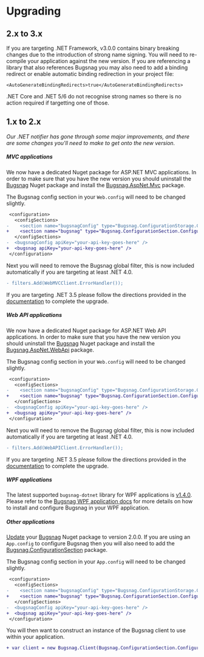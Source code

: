 Upgrading
=========

## 2.x to 3.x

If you are targeting .NET Framework, v3.0.0 contains binary breaking changes due to the introduction of strong name signing. You will need to re-compile your application against the new version. If you are referencing a library that also references Bugsnag you may also need to add a binding redirect or enable automatic binding redirection in your project file:

```
<AutoGenerateBindingRedirects>true</AutoGenerateBindingRedirects>
```

.NET Core and .NET 5/6 do not recognise strong names so there is no action required if targetting one of those.
## 1.x to 2.x

*Our .NET notifier has gone through some major improvements, and there are some changes you'll need to make to get onto the new version.*

##### MVC applications

We now have a dedicated Nuget package for ASP.NET MVC applications. In order to make sure that you have the new version you should uninstall the [Bugsnag](https://www.nuget.org/packages/Bugsnag/) Nuget package and install the [Bugsnag.AspNet.Mvc](https://www.nuget.org/packages/Bugsnag.AspNet.Mvc/) package.

The Bugsnag config section in your `Web.config` will need to be changed slightly.

```diff
 <configuration>
   <configSections>
-    <section name="bugsnagConfig" type="Bugsnag.ConfigurationStorage.ConfigSection, Bugsnag" />
+    <section name="bugsnag" type="Bugsnag.ConfigurationSection.Configuration, Bugsnag.ConfigurationSection" />
   </configSections>
-  <bugsnagConfig apiKey="your-api-key-goes-here" />
+  <bugsnag apiKey="your-api-key-goes-here" />
 </configuration>
```

Next you will need to remove the Bugsnag global filter, this is now included automatically if you are targeting at least .NET 4.0.

```diff
- filters.Add(WebMVCClient.ErrorHandler());
```

If you are targeting .NET 3.5 please follow the directions provided in the [documentation](https://docs.bugsnag.com/platforms/dotnet/mvc/#basic-configuration) to complete the upgrade.

##### Web API applications

We now have a dedicated Nuget package for ASP.NET Web API applications. In order to make sure that you have the new version you should uninstall the [Bugsnag](https://www.nuget.org/packages/Bugsnag/) Nuget package and install the [Bugsnag.AspNet.WebApi](https://www.nuget.org/packages/Bugsnag.AspNet.WebApi/) package.

The Bugsnag config section in your `Web.config` will need to be changed slightly.

```diff
 <configuration>
   <configSections>
-    <section name="bugsnagConfig" type="Bugsnag.ConfigurationStorage.ConfigSection, Bugsnag" />
+    <section name="bugsnag" type="Bugsnag.ConfigurationSection.Configuration, Bugsnag.ConfigurationSection" />
   </configSections>
-  <bugsnagConfig apiKey="your-api-key-goes-here" />
+  <bugsnag apiKey="your-api-key-goes-here" />
 </configuration>
```

Next you will need to remove the Bugsnag global filter, this is now included automatically if you are targeting at least .NET 4.0.

```diff
- filters.Add(WebAPIClient.ErrorHandler());
```

If you are targeting .NET 3.5 please follow the directions provided in the [documentation](https://docs.bugsnag.com/platforms/dotnet/web-api/#basic-configuration) to complete the upgrade.

##### WPF applications

The latest supported `bugsnag-dotnet` library for WPF applications is [v1.4.0](https://github.com/bugsnag/bugsnag-dotnet/releases/tag/v1.4.0). Please refer to the [Bugsnag WPF application docs](https://docs.bugsnag.com/platforms/dotnet/wpf/) for more details on how to install and configure Bugsnag in your WPF application.

##### Other applications

[Update](https://docs.microsoft.com/en-us/nuget/consume-packages/reinstalling-and-updating-packages) your [Bugsnag](https://www.nuget.org/packages/Bugsnag/) Nuget package to version 2.0.0. If you are using an `App.config` to configure Bugsnag then you will also need to add the [Bugsnag.ConfigurationSection](https://www.nuget.org/packages/Bugsnag.ConfigurationSection/) package.

The Bugsnag config section in your `App.config` will need to be changed slightly.

```diff
 <configuration>
   <configSections>
-    <section name="bugsnagConfig" type="Bugsnag.ConfigurationStorage.ConfigSection, Bugsnag" />
+    <section name="bugsnag" type="Bugsnag.ConfigurationSection.Configuration, Bugsnag.ConfigurationSection" />
   </configSections>
-  <bugsnagConfig apiKey="your-api-key-goes-here" />
+  <bugsnag apiKey="your-api-key-goes-here" />
 </configuration>
```

You will then want to construct an instance of the Bugsnag client to use within your application.

```diff
+ var client = new Bugsnag.Client(Bugsnag.ConfigurationSection.Configuration.Settings);
```
